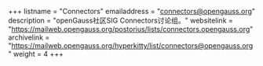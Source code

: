 +++
listname = "Connectors"
emailaddress = "connectors@opengauss.org"
description = "openGauss社区SIG Connectors讨论组。"
websitelink = "https://mailweb.opengauss.org/postorius/lists/connectors.opengauss.org"
archivelink = "https://mailweb.opengauss.org/hyperkitty/list/connectors@opengauss.org"
weight =  4
+++